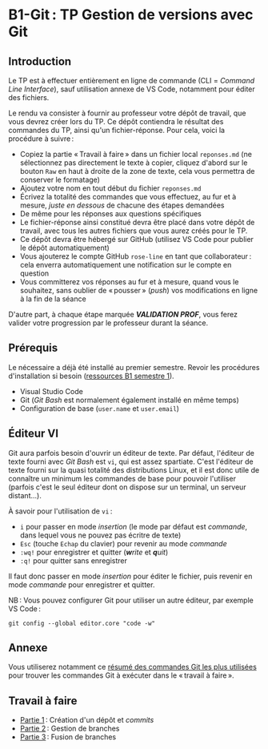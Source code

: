 # B1-Git : TP Gestion de versions avec Git

## Introduction

Le TP est à effectuer entièrement en ligne de commande (CLI = _Command Line Interface_), sauf utilisation annexe de VS Code, notamment pour éditer des fichiers.

Le rendu va consister à fournir au professeur votre dépôt de travail, que vous devrez créer lors du TP. Ce dépôt contiendra le résultat des commandes du TP, ainsi qu'un fichier-réponse. Pour cela, voici la procédure à suivre :

- Copiez la partie « Travail à faire » dans un fichier local `reponses.md` (ne sélectionnez pas directement le texte à copier, cliquez d'abord sur le bouton `Raw` en haut à droite de la zone de texte, cela vous permettra de conserver le formatage)
- Ajoutez votre nom en tout début du fichier `reponses.md`
- Écrivez la totalité des commandes que vous effectuez, au fur et à mesure, _juste en dessous_ de chacune des étapes demandées
- De même pour les réponses aux questions spécifiques
- Le fichier-réponse ainsi constitué devra être placé dans votre dépôt de travail, avec tous les autres fichiers que vous aurez créés pour le TP.
- Ce dépôt devra être hébergé sur GitHub (utilisez VS Code pour publier le dépôt automatiquement)
- Vous ajouterez le compte GitHub `rose-line` en tant que collaborateur : cela enverra automatiquement une notification sur le compte en question
- Vous committerez vos réponses au fur et à mesure, quand vous le souhaitez, sans oublier de « pousser » (_push_) vos modifications en ligne à la fin de la séance

D'autre part, à chaque étape marquée **_VALIDATION PROF_**, vous ferez valider votre progression par le professeur durant la séance.

## Prérequis

Le nécessaire a déjà été installé au premier semestre. Revoir les procédures d'installation si besoin ([ressources B1 semestre 1](../s1.md)).

- Visual Studio Code
- Git (_Git Bash_ est normalement également installé en même temps)
- Configuration de base (`user.name` et `user.email`)

## Éditeur VI

Git aura parfois besoin d'ouvrir un éditeur de texte. Par défaut, l'éditeur de texte fourni avec _Git Bash_ est `vi`, qui est assez spartiate. C'est l'éditeur de texte fourni sur la quasi totalité des distributions Linux, et il est donc utile de connaître un minimum les commandes de base pour pouvoir l'utiliser (parfois c'est le seul éditeur dont on dispose sur un terminal, un serveur distant...).

À savoir pour l'utilisation de `vi` :

- `i` pour passer en mode _insertion_ (le mode par défaut est _commande_, dans lequel vous ne pouvez pas écritre de texte)
- `Esc` (touche `Echap` du clavier) pour revenir au mode _commande_
- `:wq!` pour enregistrer et quitter (_**w**rite_ et _**q**uit_)
- `:q!` pour quitter sans enregistrer

Il faut donc passer en mode _insertion_ pour éditer le fichier, puis revenir en mode _commande_ pour enregistrer et quitter.

NB : Vous pouvez configurer Git pour utiliser un autre éditeur, par exemple VS Code :

```
git config --global editor.core "code -w"
```

## Annexe

Vous utiliserez notamment ce [résumé des commandes Git les plus utilisées](commandes_git.md) pour trouver les commandes Git à exécuter dans le « travail à faire ».

## Travail à faire

- [Partie 1](part01.md) : Création d'un dépôt et _commits_
- [Partie 2](part02.md) : Gestion de branches
- [Partie 3](part03.md) : Fusion de branches
